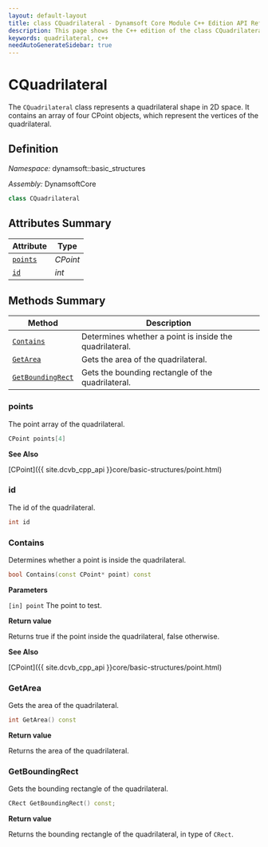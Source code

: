```yaml
---
layout: default-layout
title: class CQuadrilateral - Dynamsoft Core Module C++ Edition API Reference
description: This page shows the C++ edition of the class CQuadrilateral in Dynamsoft Core Module.
keywords: quadrilateral, c++
needAutoGenerateSidebar: true
---
```


# CQuadrilateral

The `CQuadrilateral` class represents a quadrilateral shape in 2D space. It contains an array of four CPoint objects, which represent the vertices of the quadrilateral.

## Definition

*Namespace:* dynamsoft::basic_structures

*Assembly:* DynamsoftCore

```cpp
class CQuadrilateral 
```

## Attributes Summary
  
| Attribute | Type |
|---------- | ---- |
| [`points`](#points) | *CPoint* |
| [`id`](#id) | *int* |

## Methods Summary

| Method               | Description |
|----------------------|-------------|
| [`Contains`](#contains) | Determines whether a point is inside the quadrilateral.|
| [`GetArea`](#getarea) | Gets the area of the quadrilateral. |
| [`GetBoundingRect`](#getboundingrect) | Gets the bounding rectangle of the quadrilateral. |

### points

The point array of the quadrilateral.

```cpp
CPoint points[4]
```

**See Also**

[CPoint]({{ site.dcvb_cpp_api }}core/basic-structures/point.html)

### id

The id of the quadrilateral.

```cpp
int id
```

### Contains

Determines whether a point is inside the quadrilateral.

```cpp
bool Contains(const CPoint* point) const
```

**Parameters**

`[in] point` The point to test.

**Return value**

Returns true if the point inside the quadrilateral, false otherwise. 

**See Also**

[CPoint]({{ site.dcvb_cpp_api }}core/basic-structures/point.html)

### GetArea

Gets the area of the quadrilateral.

```cpp
int GetArea() const
```

**Return value**

Returns the area of the quadrilateral.

### GetBoundingRect

Gets the bounding rectangle of the quadrilateral.

```cpp
CRect GetBoundingRect() const;
```

**Return value**

Returns the bounding rectangle of the quadrilateral, in type of `CRect`.